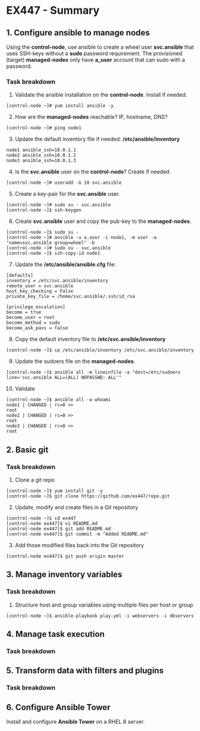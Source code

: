# EX447 - Summary

## 1. Configure ansible to manage nodes
Using the **control-node**, use ansible to create a wheel user **svc.ansible** that uses SSH-keys without a **sudo** password requirement. The provisioned (target) **managed-nodes** only have **a_user** account that can sudo with a password.

### Task breakdown
1. Validate the ansible installation on the **control-node**. Install if needed.
  ```
  [control-node ~]# yum install ansible -y
  ```
2. How are the **managed-nodes** reachable? IP, hostname, DNS? 
  ```
  [control-node ~]# ping node1
  ```
3. Update the default inventory file if needed: **/etc/ansible/inventory**
  ```
  node1 ansible_ssh=10.0.1.1
  node2 ansible_ssh=10.0.1.2
  node3 ansible_ssh=10.0.1.3
  ```
4. Is the **svc.ansible** user on the **control-node**? Create if needed.
  ```
  [control-node ~]# useradd -G 10 svc.ansible
  ```
5. Create a key-pair for the **svc.ansible** user.
  ```
  [control-node ~]# sudo su - svc.ansible
  [control-node ~]$ ssh-keygen
  ```
6. Create **svc.ansible** user and copy the pub-key to the **managed-nodes**.
  ```
  [control-node ~]$ sudo su -
  [control-node ~]# ansible -u a_user -i node1, -m user -a "name=svc.ansible group=wheel" -b
  [control-node ~]# sudo su - svc.ansible
  [control-node ~]$ ssh-copy-id node1 
  ```
7. Update the **/etc/ansible/ansible.cfg** file:
  ```
  [defaults]
  inventory = /etc/svc.ansible/inventory
  remote_user = svc.ansible
  host_key_checking = False
  private_key_file = /home/svc.ansible/.ssh/id_rsa

  [privilege_escalation]
  become = true
  become_user = root
  become_method = sudo
  become_ask_pass = false
  ```
8. Copy the default inventory file to **/etc/svc.ansible/inventory**
  ```
  [control-node ~]$ cp /etc/ansible/inventory /etc/svc.ansible/inventory
  ```
9. Update the sudoers file on the **managed-nodes**.
  ```
  [control-node ~]$ ansible all -m lineinfile -a "dest=/etc/sudoers line='svc.ansible ALL=(ALL) NOPASSWD: ALL'"
  ```
10. Validate
  ```
  [control-node ~]$ ansible all -a whoami
  node1 | CHANGED | rc=0 >>
  root
  node2 | CHANGED | rc=0 >>
  root 
  node3 | CHANGED | rc=0 >>
  root
  ```
## 2. Basic git 

### Task breakdown

1. Clone a git repo
  ```
  [control-node ~]$ yum install git -y
  [control-node ~]$ git clone https://github.com/ex447/repo.git
  ```
2. Update, modify and create files in a Git repository
  ```
  [control-node ~]$ cd ex447
  [control-node ex447]$ vi README.md
  [control-node ex447]$ git add README.md
  [control-node ex447]$ git commit -m "Added README.md"
  ```
3. Add those modified files back into the Git repository
  ```
  [control-node ex447]$ git push origin master
  ````
  
## 3. Manage inventory variables

### Task breakdown

1. Structure host and group variables using multiple files per host or group
  ```
  [control-node ~]$ ansible-playbook play.yml -i webservers -i dbservers
  ```
  
## 4. Manage task execution

### Task breakdown

## 5. Transform data with filters and plugins

### Task breakdown

## 6. Configure Ansible Tower
Install and configure **Ansible Tower** on a RHEL 8 server.
